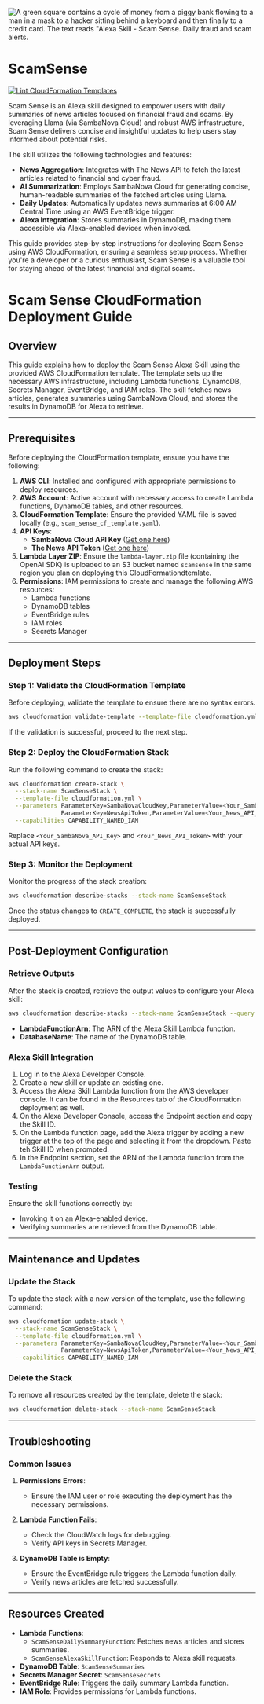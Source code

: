 ![A green square contains a cycle of money from a piggy bank flowing to a man in a mask to a hacker sitting behind a keyboard and then finally to a credit card. The text reads "Alexa Skill - Scam Sense. Daily fraud and scam alerts.](assets/ScamSense.png)
# ScamSense
[![Lint CloudFormation Templates](https://github.com/kevinl95/ScamSense/actions/workflows/main.yml/badge.svg)](https://github.com/kevinl95/ScamSense/actions/workflows/main.yml)

Scam Sense is an Alexa skill designed to empower users with daily summaries of news articles focused on financial fraud and scams. By leveraging Llama (via SambaNova Cloud) and robust AWS infrastructure, Scam Sense delivers concise and insightful updates to help users stay informed about potential risks.

The skill utilizes the following technologies and features:

- **News Aggregation**: Integrates with The News API to fetch the latest articles related to financial and cyber fraud.
- **AI Summarization**: Employs SambaNova Cloud for generating concise, human-readable summaries of the fetched articles using Llama.
- **Daily Updates**: Automatically updates news summaries at 6:00 AM Central Time using an AWS EventBridge trigger.
- **Alexa Integration**: Stores summaries in DynamoDB, making them accessible via Alexa-enabled devices when invoked.

This guide provides step-by-step instructions for deploying Scam Sense using AWS CloudFormation, ensuring a seamless setup process. Whether you're a developer or a curious enthusiast, Scam Sense is a valuable tool for staying ahead of the latest financial and digital scams.


# Scam Sense CloudFormation Deployment Guide

## Overview
This guide explains how to deploy the Scam Sense Alexa Skill using the provided AWS CloudFormation template. The template sets up the necessary AWS infrastructure, including Lambda functions, DynamoDB, Secrets Manager, EventBridge, and IAM roles. The skill fetches news articles, generates summaries using SambaNova Cloud, and stores the results in DynamoDB for Alexa to retrieve.

---

## Prerequisites
Before deploying the CloudFormation template, ensure you have the following:

1. **AWS CLI**: Installed and configured with appropriate permissions to deploy resources.
2. **AWS Account**: Active account with necessary access to create Lambda functions, DynamoDB tables, and other resources.
3. **CloudFormation Template**: Ensure the provided YAML file is saved locally (e.g., `scam_sense_cf_template.yaml`).
4. **API Keys**:
   - **SambaNova Cloud API Key** ([Get one here](https://sambanova.ai/))
   - **The News API Token** ([Get one here](https://www.thenewsapi.com))
5. **Lambda Layer ZIP**: Ensure the `lambda-layer.zip` file (containing the OpenAI SDK) is uploaded to an S3 bucket named `scamsense` in the same region you plan on deploying this CloudFormationdtemlate.
6. **Permissions**: IAM permissions to create and manage the following AWS resources:
   - Lambda functions
   - DynamoDB tables
   - EventBridge rules
   - IAM roles
   - Secrets Manager

---

## Deployment Steps

### Step 1: Validate the CloudFormation Template
Before deploying, validate the template to ensure there are no syntax errors.
```bash
aws cloudformation validate-template --template-file cloudformation.yml
```
If the validation is successful, proceed to the next step.

### Step 2: Deploy the CloudFormation Stack
Run the following command to create the stack:
```bash
aws cloudformation create-stack \
  --stack-name ScamSenseStack \
  --template-file cloudformation.yml \
  --parameters ParameterKey=SambaNovaCloudKey,ParameterValue=<Your_SambaNova_API_Key> \
               ParameterKey=NewsApiToken,ParameterValue=<Your_News_API_Token> \
  --capabilities CAPABILITY_NAMED_IAM
```
Replace `<Your_SambaNova_API_Key>` and `<Your_News_API_Token>` with your actual API keys.

### Step 3: Monitor the Deployment
Monitor the progress of the stack creation:
```bash
aws cloudformation describe-stacks --stack-name ScamSenseStack
```
Once the status changes to `CREATE_COMPLETE`, the stack is successfully deployed.

---

## Post-Deployment Configuration

### Retrieve Outputs
After the stack is created, retrieve the output values to configure your Alexa skill:
```bash
aws cloudformation describe-stacks --stack-name ScamSenseStack --query "Stacks[0].Outputs"
```
- **LambdaFunctionArn**: The ARN of the Alexa Skill Lambda function.
- **DatabaseName**: The name of the DynamoDB table.

### Alexa Skill Integration
1. Log in to the Alexa Developer Console.
2. Create a new skill or update an existing one.
3. Access the Alexa Skill Lambda function from the AWS developer console. It can be found in the Resources tab of the CloudFormation deployment as well.
4. On the Alexa Developer Console, access the Endpoint section and copy the Skill ID.
5. On the Lambda function page, add the Alexa trigger by adding a new trigger at the top of the page and selecting it from the dropdown. Paste teh Skill ID when prompted.
5. In the Endpoint section, set the ARN of the Lambda function from the `LambdaFunctionArn` output.

### Testing
Ensure the skill functions correctly by:
- Invoking it on an Alexa-enabled device.
- Verifying summaries are retrieved from the DynamoDB table.

---

## Maintenance and Updates

### Update the Stack
To update the stack with a new version of the template, use the following command:
```bash
aws cloudformation update-stack \
  --stack-name ScamSenseStack \
  --template-file cloudformation.yml \
  --parameters ParameterKey=SambaNovaCloudKey,ParameterValue=<Your_SambaNova_API_Key> \
               ParameterKey=NewsApiToken,ParameterValue=<Your_News_API_Token> \
  --capabilities CAPABILITY_NAMED_IAM
```

### Delete the Stack
To remove all resources created by the template, delete the stack:
```bash
aws cloudformation delete-stack --stack-name ScamSenseStack
```

---

## Troubleshooting

### Common Issues
1. **Permissions Errors**:
   - Ensure the IAM user or role executing the deployment has the necessary permissions.

2. **Lambda Function Fails**:
   - Check the CloudWatch logs for debugging.
   - Verify API keys in Secrets Manager.

3. **DynamoDB Table is Empty**:
   - Ensure the EventBridge rule triggers the Lambda function daily.
   - Verify news articles are fetched successfully.

---

## Resources Created
- **Lambda Functions**:
  - `ScamSenseDailySummaryFunction`: Fetches news articles and stores summaries.
  - `ScamSenseAlexaSkillFunction`: Responds to Alexa skill requests.
- **DynamoDB Table**: `ScamSenseSummaries`
- **Secrets Manager Secret**: `ScamSenseSecrets`
- **EventBridge Rule**: Triggers the daily summary Lambda function.
- **IAM Role**: Provides permissions for Lambda functions.

